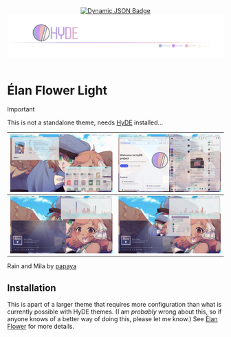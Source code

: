 <div align = center>
    <a href="https://discord.gg/AYbJ9MJez7">
        <img alt="Dynamic JSON Badge" src="https://img.shields.io/badge/dynamic/json?url=https%3A%2F%2Fdiscordapp.com%2Fapi%2Finvites%2FmT5YqjaJFh%3Fwith_counts%3Dtrue&query=%24.approximate_member_count&suffix=%20members&style=for-the-badge&logo=discord&logoSize=auto&label=The%20HyDe%20Project&labelColor=ebbcba&color=c79bf0">  
    </a>
</div>
<div align = center><img src="https://raw.githubusercontent.com/prasanthrangan/hyprdots/main/Source/assets/hyde_banner.png"><br><br></div>

# Élan Flower Light

> [!IMPORTANT]
> This is not a standalone theme, needs [HyDE](https://github.com/HyDE-Project/HyDE) installed...

| ![t1](./screenshots/screenshot1.png) | ![t2](./screenshots/screenshot2.png) |
| ----------------------------------- | ----------------------------------- |
| ![t3](./screenshots/screenshot3.png) | ![t4](./screenshots/screenshot4.png) |

Rain and Mila by [papaya](https://bsky.app/profile/papaira.bsky.social/post/3lirhjvisu22u)
## Installation
This is apart of a larger theme that requires more configuration than what is currently possible with HyDE themes. (I am *probably* wrong about this, so if anyone knows of a better way of doing this, please let me know.) See [Élan Flower](https://github.com/Traynack/Elan-Flower) for more details.
